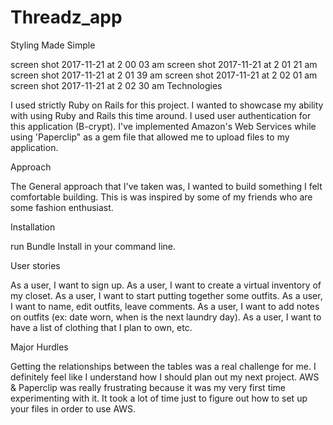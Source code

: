 # Threadz_app
Styling Made Simple



screen shot 2017-11-21 at 2 00 03 am
screen shot 2017-11-21 at 2 01 21 am
screen shot 2017-11-21 at 2 01 39 am
screen shot 2017-11-21 at 2 02 01 am
screen shot 2017-11-21 at 2 02 30 am
Technologies

I used strictly Ruby on Rails for this project. I wanted to showcase my ability with using Ruby and Rails this time around. I used user authentication for this application (B-crypt). I've implemented Amazon's Web Services while using 'Paperclip" as a gem file that allowed me to upload files to my application.

Approach

The General approach that I've taken was, I wanted to build something I felt comfortable building. This is was inspired by some of my friends who are some fashion enthusiast.

Installation

run Bundle Install in your command line.

User stories

As a user, I want to sign up.
As a user, I want to create a virtual inventory of my closet.
As a user, I want to start putting together some outfits.
As a user, I want to name, edit outfits, leave comments.
As a user, I want to add notes on outfits (ex: date worn, when is the next laundry day).
As a user, I want to have a list of clothing that I plan to own, etc.

Major Hurdles

Getting the relationships between the tables was a real challenge for me. I definitely feel like I understand how I should plan out my next project. AWS & Paperclip was really frustrating because it was my very first time experimenting with it. It took a lot of time just to figure out how to set up your files in order to use AWS.
